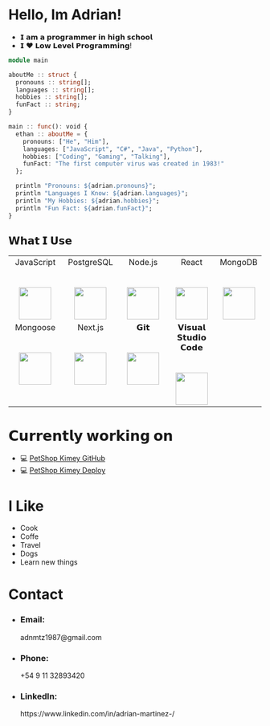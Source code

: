 # Hello, Im Adrian!

- 𝗜 𝗮𝗺 𝗮 𝗽𝗿𝗼𝗴𝗿𝗮𝗺𝗺𝗲𝗿 𝗶𝗻 𝗵𝗶𝗴𝗵 𝘀𝗰𝗵𝗼𝗼𝗹
- 𝗜 ❤️ 𝗟𝗼𝘄 𝗟𝗲𝘃𝗲𝗹 𝗣𝗿𝗼𝗴𝗿𝗮𝗺𝗺𝗶𝗻𝗴!

```julia
module main

aboutMe :: struct {
  pronouns :: string[];
  languages :: string[];
  hobbies :: string[];
  funFact :: string;
}

main :: func(): void {
  ethan :: aboutMe = {
    pronouns: ["He", "Him"],
    languages: ["JavaScript", "C#", "Java", "Python"],
    hobbies: ["Coding", "Gaming", "Talking"],
    funFact: "The first computer virus was created in 1983!"
  };

  println "Pronouns: ${adrian.pronouns}";
  println "Languages I Know: ${adrian.languages}";
  println "My Hobbies: ${adrian.hobbies}";
  println "Fun Fact: ${adrian.funFact}";
}
```

## 𝗪𝗵𝗮𝘁 𝗜 𝗨𝘀𝗲

<table>
  <tbody>
    <tr valign="top">
      <td width="25%" align="center">
        <span>JavaScript</span><br><br><br>
        <img height="64px" src="https://upload.wikimedia.org/wikipedia/commons/9/99/Unofficial_JavaScript_logo_2.svg">
      </td>
      <td width="25%" align="center">
        <span>PostgreSQL</span><br><br><br>
        <img height="64px" src="https://upload.wikimedia.org/wikipedia/commons/2/29/Postgresql_elephant.svg">
      </td>
      <td width="25%" align="center">
        <span>Node.js</span><br><br><br>
        <img height="64px" src="https://upload.wikimedia.org/wikipedia/commons/d/d9/Node.js_logo.svg">
      </td>
      <td width="25%" align="center">
        <span>React</span><br><br><br>
        <img height="64px" src="https://upload.wikimedia.org/wikipedia/commons/a/a7/React-icon.svg">
      </td>
      <td width="25%" align="center">
        <span>MongoDB</span><br><br><br>
        <img height="64px" src="https://w7.pngwing.com/pngs/956/695/png-transparent-mongodb-original-wordmark-logo-icon-thumbnail.png">
      </td>
    </tr>
    <tr valign="top">
      <td width="25%" align="center">
        <span>Mongoose</span><br><br><br>
        <img height="64px" src="https://miro.medium.com/v2/resize:fit:828/format:webp/1*rL8Buu7o6jnG-TYV1WubeQ.png">
      </td>
      <td width="25%" align="center">
        <span>Next.js</span><br><br><br>
        <img height="64px" src="https://cdn.worldvectorlogo.com/logos/next-js.svg">
      </td>
      <td width="25%" align="center">
        <span>𝗚𝗶𝘁</span><br><br><br>
        <img height="64px" src="https://cdn.svgporn.com/logos/git-icon.svg">
      </td>
      <td width="25%" align="center">
        <span>𝗩𝗶𝘀𝘂𝗮𝗹 𝗦𝘁𝘂𝗱𝗶𝗼 𝗖𝗼𝗱𝗲</span><br><br><br>
        <img height="64px" src="https://cdn.svgporn.com/logos/visual-studio-code.svg">
      </td>
    </tr>
  </tbody>
</table>

# 𝗖𝘂𝗿𝗿𝗲𝗻𝘁𝗹𝘆 𝘄𝗼𝗿𝗸𝗶𝗻𝗴 𝗼𝗻

- 💻 [PetShop Kimey GitHub](https://github.com/PF-Henrry/petShop)
- 💻 [PetShop Kimey Deploy](https://pet-shop-peach.vercel.app/)


# I Like
- Cook
- Coffe
- Travel
- Dogs
- Learn new things

# Contact 
<ul>
  <li>
    <h3>Email:</h3> adnmtz1987@gmail.com 
  </li>
  <li>
    <h3>Phone:</h3> +54 9 11 32893420 
  </li>
  <li>
    <h3>LinkedIn:</h3> https://www.linkedin.com/in/adrian-martinez-/
  </li>
</ul>

